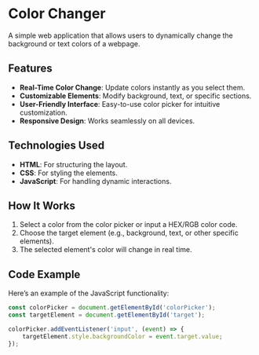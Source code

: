 # Color Changer

A simple web application that allows users to dynamically change the background or text colors of a webpage.

## Features

- **Real-Time Color Change**: Update colors instantly as you select them.
- **Customizable Elements**: Modify background, text, or specific sections.
- **User-Friendly Interface**: Easy-to-use color picker for intuitive customization.
- **Responsive Design**: Works seamlessly on all devices.

## Technologies Used

- **HTML**: For structuring the layout.
- **CSS**: For styling the elements.
- **JavaScript**: For handling dynamic interactions.

## How It Works

1. Select a color from the color picker or input a HEX/RGB color code.
2. Choose the target element (e.g., background, text, or other specific elements).
3. The selected element's color will change in real time.

## Code Example

Here’s an example of the JavaScript functionality:

```javascript
const colorPicker = document.getElementById('colorPicker');
const targetElement = document.getElementById('target');

colorPicker.addEventListener('input', (event) => {
    targetElement.style.backgroundColor = event.target.value;
});
